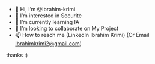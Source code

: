 - 👋 Hi, I’m @Ibrahim-krimi
- 👀 I’m interested in Securite 
- 🌱 I’m currently learning IA
- 💞️ I’m looking to collaborate on My Project
- 📫 How to reach me  (LinkedIn Ibrahim Krimi) (Or Email Ibrahimkrimi2@gmail.com)

thanks :)
